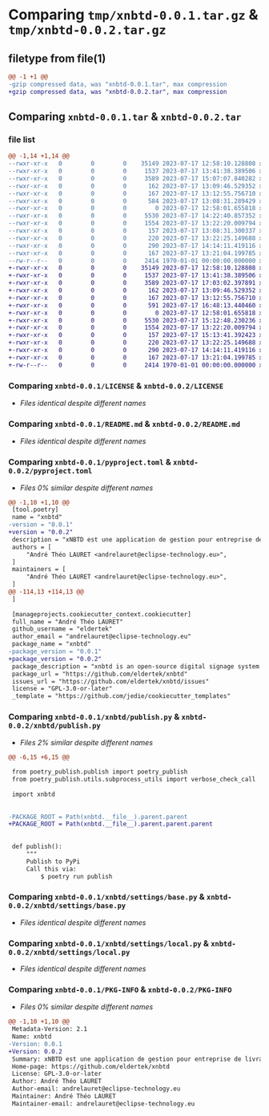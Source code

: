 # Comparing `tmp/xnbtd-0.0.1.tar.gz` & `tmp/xnbtd-0.0.2.tar.gz`

## filetype from file(1)

```diff
@@ -1 +1 @@
-gzip compressed data, was "xnbtd-0.0.1.tar", max compression
+gzip compressed data, was "xnbtd-0.0.2.tar", max compression
```

## Comparing `xnbtd-0.0.1.tar` & `xnbtd-0.0.2.tar`

### file list

```diff
@@ -1,14 +1,14 @@
--rwxr-xr-x   0        0        0    35149 2023-07-17 12:58:10.128808 xnbtd-0.0.1/LICENSE
--rwxr-xr-x   0        0        0     1537 2023-07-17 13:41:38.389506 xnbtd-0.0.1/README.md
--rwxr-xr-x   0        0        0     3589 2023-07-17 15:07:07.840282 xnbtd-0.0.1/pyproject.toml
--rwxr-xr-x   0        0        0      162 2023-07-17 13:09:46.529352 xnbtd-0.0.1/xnbtd/__init__.py
--rwxr-xr-x   0        0        0      167 2023-07-17 13:12:55.756710 xnbtd-0.0.1/xnbtd/asgi.py
--rwxr-xr-x   0        0        0      584 2023-07-17 13:08:31.289429 xnbtd-0.0.1/xnbtd/publish.py
--rwxr-xr-x   0        0        0        0 2023-07-17 12:58:01.655818 xnbtd-0.0.1/xnbtd/settings/__init__.py
--rwxr-xr-x   0        0        0     5530 2023-07-17 14:22:40.857352 xnbtd-0.0.1/xnbtd/settings/base.py
--rwxr-xr-x   0        0        0     1554 2023-07-17 13:22:20.009794 xnbtd-0.0.1/xnbtd/settings/local.py
--rwxr-xr-x   0        0        0      157 2023-07-17 13:08:31.300337 xnbtd-0.0.1/xnbtd/settings/prod.py
--rwxr-xr-x   0        0        0      220 2023-07-17 13:22:25.149688 xnbtd-0.0.1/xnbtd/settings/test.py
--rwxr-xr-x   0        0        0      290 2023-07-17 14:14:11.419116 xnbtd-0.0.1/xnbtd/urls.py
--rwxr-xr-x   0        0        0      167 2023-07-17 13:21:04.199785 xnbtd-0.0.1/xnbtd/wsgi.py
--rw-r--r--   0        0        0     2414 1970-01-01 00:00:00.000000 xnbtd-0.0.1/PKG-INFO
+-rwxr-xr-x   0        0        0    35149 2023-07-17 12:58:10.128808 xnbtd-0.0.2/LICENSE
+-rwxr-xr-x   0        0        0     1537 2023-07-17 13:41:38.389506 xnbtd-0.0.2/README.md
+-rwxr-xr-x   0        0        0     3589 2023-07-17 17:03:02.397891 xnbtd-0.0.2/pyproject.toml
+-rwxr-xr-x   0        0        0      162 2023-07-17 13:09:46.529352 xnbtd-0.0.2/xnbtd/__init__.py
+-rwxr-xr-x   0        0        0      167 2023-07-17 13:12:55.756710 xnbtd-0.0.2/xnbtd/asgi.py
+-rwxr-xr-x   0        0        0      591 2023-07-17 16:48:13.440460 xnbtd-0.0.2/xnbtd/publish.py
+-rwxr-xr-x   0        0        0        0 2023-07-17 12:58:01.655818 xnbtd-0.0.2/xnbtd/settings/__init__.py
+-rwxr-xr-x   0        0        0     5530 2023-07-17 15:12:48.230236 xnbtd-0.0.2/xnbtd/settings/base.py
+-rwxr-xr-x   0        0        0     1554 2023-07-17 13:22:20.009794 xnbtd-0.0.2/xnbtd/settings/local.py
+-rwxr-xr-x   0        0        0      157 2023-07-17 15:13:41.392423 xnbtd-0.0.2/xnbtd/settings/prod.py
+-rwxr-xr-x   0        0        0      220 2023-07-17 13:22:25.149688 xnbtd-0.0.2/xnbtd/settings/test.py
+-rwxr-xr-x   0        0        0      290 2023-07-17 14:14:11.419116 xnbtd-0.0.2/xnbtd/urls.py
+-rwxr-xr-x   0        0        0      167 2023-07-17 13:21:04.199785 xnbtd-0.0.2/xnbtd/wsgi.py
+-rw-r--r--   0        0        0     2414 1970-01-01 00:00:00.000000 xnbtd-0.0.2/PKG-INFO
```

### Comparing `xnbtd-0.0.1/LICENSE` & `xnbtd-0.0.2/LICENSE`

 * *Files identical despite different names*

### Comparing `xnbtd-0.0.1/README.md` & `xnbtd-0.0.2/README.md`

 * *Files identical despite different names*

### Comparing `xnbtd-0.0.1/pyproject.toml` & `xnbtd-0.0.2/pyproject.toml`

 * *Files 0% similar despite different names*

```diff
@@ -1,10 +1,10 @@
 [tool.poetry]
 name = "xnbtd"
-version = "0.0.1"
+version = "0.0.2"
 description = "xNBTD est une application de gestion pour entreprise de livraison. Elle facilite la gestion des tournées et des plannings."
 authors = [
     "André Théo LAURET <andrelauret@eclipse-technology.eu>",
 ]
 maintainers = [
     "André Théo LAURET <andrelauret@eclipse-technology.eu>",
 ]
@@ -114,13 +114,13 @@
 ]
 
 [manageprojects.cookiecutter_context.cookiecutter]
 full_name = "André Théo LAURET"
 github_username = "eldertek"
 author_email = "andrelauret@eclipse-technology.eu"
 package_name = "xnbtd"
-package_version = "0.0.1"
+package_version = "0.0.2"
 package_description = "xnbtd is an open-source digital signage system for high schools."
 package_url = "https://github.com/eldertek/xnbtd"
 issues_url = "https://github.com/eldertek/xnbtd/issues"
 license = "GPL-3.0-or-later"
 _template = "https://github.com/jedie/cookiecutter_templates"
```

### Comparing `xnbtd-0.0.1/xnbtd/publish.py` & `xnbtd-0.0.2/xnbtd/publish.py`

 * *Files 2% similar despite different names*

```diff
@@ -6,15 +6,15 @@
 
 from poetry_publish.publish import poetry_publish
 from poetry_publish.utils.subprocess_utils import verbose_check_call
 
 import xnbtd
 
 
-PACKAGE_ROOT = Path(xnbtd.__file__).parent.parent
+PACKAGE_ROOT = Path(xnbtd.__file__).parent.parent.parent
 
 
 def publish():
     """
     Publish to PyPi
     Call this via:
         $ poetry run publish
```

### Comparing `xnbtd-0.0.1/xnbtd/settings/base.py` & `xnbtd-0.0.2/xnbtd/settings/base.py`

 * *Files identical despite different names*

### Comparing `xnbtd-0.0.1/xnbtd/settings/local.py` & `xnbtd-0.0.2/xnbtd/settings/local.py`

 * *Files identical despite different names*

### Comparing `xnbtd-0.0.1/PKG-INFO` & `xnbtd-0.0.2/PKG-INFO`

 * *Files 0% similar despite different names*

```diff
@@ -1,10 +1,10 @@
 Metadata-Version: 2.1
 Name: xnbtd
-Version: 0.0.1
+Version: 0.0.2
 Summary: xNBTD est une application de gestion pour entreprise de livraison. Elle facilite la gestion des tournées et des plannings.
 Home-page: https://github.com/eldertek/xnbtd
 License: GPL-3.0-or-later
 Author: André Théo LAURET
 Author-email: andrelauret@eclipse-technology.eu
 Maintainer: André Théo LAURET
 Maintainer-email: andrelauret@eclipse-technology.eu
```


